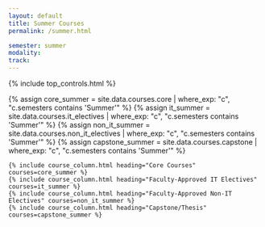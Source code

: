 ```yaml
---
layout: default
title: Summer Courses
permalink: /summer.html

semester: summer
modality:
track:
---
```


{% include top_controls.html %}

<div class="container-fluid">
  <div class="row row-cols-1 row-cols-md-4 g-4">
    {% assign core_summer = site.data.courses.core | where_exp: "c", "c.semesters contains 'Summer'" %}
    {% assign it_summer = site.data.courses.it_electives | where_exp: "c", "c.semesters contains 'Summer'" %}
    {% assign non_it_summer = site.data.courses.non_it_electives | where_exp: "c", "c.semesters contains 'Summer'" %}
    {% assign capstone_summer = site.data.courses.capstone | where_exp: "c", "c.semesters contains 'Summer'" %}

    {% include course_column.html heading="Core Courses" courses=core_summer %}
    {% include course_column.html heading="Faculty-Approved IT Electives" courses=it_summer %}
    {% include course_column.html heading="Faculty-Approved Non-IT Electives" courses=non_it_summer %}
    {% include course_column.html heading="Capstone/Thesis" courses=capstone_summer %}
  </div>
</div>
